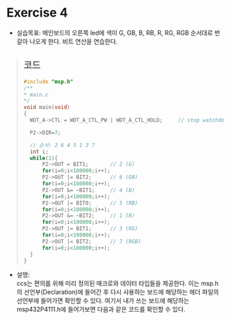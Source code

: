 Exercise 4
=========
+ 실습목표: 메인보드의 오른쪽 led에 색이 G, GB, B, RB, R, RG, RGB 순서대로 번갈아 나오게 한다. 비트 연산을 연습한다.

> ## 코드
> ```c
> #include "msp.h"
> /**
> * main.c
> */
> void main(void)
> {
> 	WDT_A->CTL = WDT_A_CTL_PW | WDT_A_CTL_HOLD;		// stop watchdog timer
> 
>  	P2->DIR=7;
>
>	// 순서: 2 6 4 5 1 3 7
>	int i;
>	while(1){
>	    P2->OUT = BIT1;       // 2 (G)
>	    for(i=0;i<100000;i++);
>	    P2->OUT |= BIT2;      // 6 (GB)
>	    for(i=0;i<100000;i++);
>	    P2->OUT &= ~BIT1;     // 4 (B)
>	    for(i=0;i<100000;i++);
>	    P2->OUT |= BIT0;      // 5 (RB)
>	    for(i=0;i<100000;i++);
>	    P2->OUT &= ~BIT2;     // 1 (R)
>	    for(i=0;i<100000;i++);
>	    P2->OUT |= BIT1;      // 3 (RG)
>	    for(i=0;i<100000;i++);
>	    P2->OUT |= BIT2;      // 7 (RGB)
>	    for(i=0;i<100000;i++);
>   }
> }
> ```

+ 설명:   
  ccs는 편의를 위해 미리 정의된 매크로와 데이터 타입들을 제공한다. 이는 msp.h의 선언부(Declaration)에 들어간 후 다시 사용하는 보드에 해당하는 헤더 파일의 선언부에 들어가면 확인할 수 있다.
  여기서 내가 쓰는 보드에 해당하는 msp432P4111.h에 들어가보면 다음과 같은 코드를 확인할 수 있다.   
